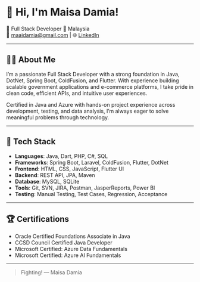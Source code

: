 # 👋 Hi, I'm Maisa Damia!

💼 Full Stack Developer
📍 Malaysia  
📧 maaidamia@gmail.com | 🌐 [LinkedIn](https://linkedin.com/in/maisadamia)

---

## 👩‍💻 About Me

I’m a passionate Full Stack Developer with a strong foundation in Java, DotNet, Spring Boot, ColdFusion, and Flutter. With experience building scalable government applications and e-commerce platforms, I take pride in clean code, efficient APIs, and intuitive user experiences.

Certified in Java and Azure with hands-on project experience across development, testing, and data analysis, I’m always eager to solve meaningful problems through technology.

---

## 🧠 Tech Stack

- **Languages**: Java, Dart, PHP, C#, SQL  
- **Frameworks**: Spring Boot, Laravel, ColdFusion, Flutter, DotNet
- **Frontend**: HTML, CSS, JavaScript, Flutter UI  
- **Backend**: REST API, JPA, Maven
- **Database**: MySQL, SQLite  
- **Tools**: Git, SVN, JIRA, Postman, JasperReports, Power BI  
- **Testing**: Manual Testing, Test Cases, Regression, Acceptance

---

## 🏆 Certifications

- Oracle Certified Foundations Associate in Java  
- CCSD Council Certified Java Developer  
- Microsoft Certified: Azure Data Fundamentals  
- Microsoft Certified: Azure AI Fundamentals  

---

> Fighting!
> — Maisa Damia
